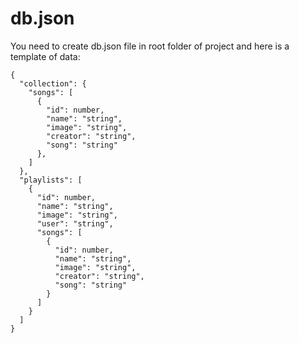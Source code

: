 # db.json
You need to create db.json file in root folder of project and here is a template of data:

```
{
  "collection": {
    "songs": [
      {
        "id": number,
        "name": "string",
        "image": "string",
        "creator": "string",
        "song": "string"
      },
    ]
  },
  "playlists": [
    {
      "id": number,
      "name": "string",
      "image": "string",
      "user": "string",
      "songs": [
        {
          "id": number,
          "name": "string",
          "image": "string",
          "creator": "string",
          "song": "string"
        }
      ]
    }
  ]
}

```